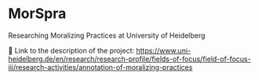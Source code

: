 # MorSpra
Researching Moralizing Practices at University of Heidelberg

🔗 Link to the description of the project: https://www.uni-heidelberg.de/en/research/research-profile/fields-of-focus/field-of-focus-iii/research-activities/annotation-of-moralizing-practices

